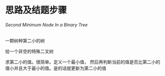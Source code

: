 # 思路及结题步骤
###### Second Minimum Node In a Binary Tree

一颗树种第二小的树

给一个非空的特殊二叉树


求第二小的值。很简单。定义一个最小值，
然后再判断当前的值是否比第二小的值小并且大于最小的值。是的话就更新为第二小的值